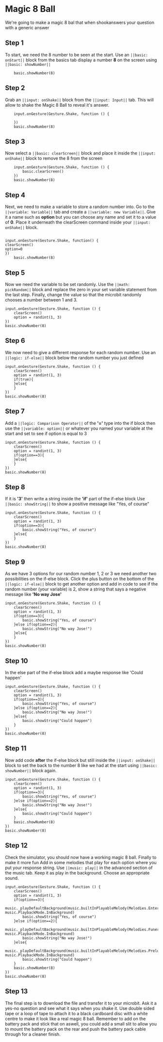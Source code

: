 # Magic 8 Ball
We're going to make a magic 8 bal that when shookanswers your question with a generic answer


## Step 1
To start, we need the 8 number to be seen at the start. Use an ``||basic: onStart||`` block from the basics tab
display a number **8** on the screen using ``||basic: showNumber||``
```blocks
    basic.showNumber(8)
```

## Step 2
Grab an ``||input: onShake||`` block from the ``||input: Input||`` tab. This will allow to shake the Magic 8 Ball to reveal it's answer.
```blocks
    input.onGesture(Gesture.Shake, function () {

    })
    basic.showNumber(8)
```

## Step 3
Now select a ``||basic: clearScreen||`` block and place it inside the ``||input: onShake||`` block to remove the 8 from the screen
```blocks
    input.onGesture(Gesture.Shake, function () {
        basic.clearScreen()
    })
    basic.showNumber(8)
```

## Step 4
Next, we need to make a variable to store a random number into.  Go to the ``||variable: Variable||`` tab and create a ``||variable: new Variable||``. 
Give it a name such as **option** but you can choose any name and set it to a value of **0**. Place it underneath the clearScreen command inside your ``||input: onShake||`` block.
```blocks

input.onGesture(Gesture.Shake, function() {
clearScreen()
option=0
})
    basic.showNumber(8)
```
## Step 5
Now we need the variable to be set randomly.  Use the ``||math: pickRandom||`` block and replace the zero in your set variable statement
from the last step.  Finally, change the value so that the microbit randomly chooses a number between 1 and 3.
```blocks
input.onGesture(Gesture.Shake, function () {
    clearScreen()
    option = randint(1, 3)
})
basic.showNumber(8)
```

## Step 6
We now need to give a different response for each random number. Use an ``||logic: if-else||`` block below the 
random number you just defined
```blocks
input.onGesture(Gesture.Shake, function () {
    clearScreen()
    option = randint(1, 3)
    if(true){
    }else{
    }
})
basic.showNumber(8)
```
## Step 7
Add a ``||logic: Comparison Operator||`` of the **'='** type into the if block
then use the ``||variable: option||`` or whatever you named your variable at the start and 
set to see if option is equal to 3 
```blocks
input.onGesture(Gesture.Shake, function () {
    clearScreen()
    option = randint(1, 3)
    if(option==3){
    }else{
    }
})
basic.showNumber(8)
```

## Step 8
If it is **'3'** then write a string inside the **'if'** part of the if-else block
Use ``||basic: showString||`` to show a positive message like "Yes, of course"
```blocks
input.onGesture(Gesture.Shake, function () {
    clearScreen()
    option = randint(1, 3)
    if(option==3){
        basic.showString("Yes, of course")
    }else{
    }
})
basic.showNumber(8)
```

## Step 9
As we have 3 options for our random number 1, 2 or 3 we need another two possibilities on the if-else block.
Click the plus button on the bottom of the ``||logic: if-else||`` block to get another option and add in code to see
if the random number (your variable) is 2, show a string that says a negative message like **'No way Jose'**
```blocks
input.onGesture(Gesture.Shake, function () {
    clearScreen()
    option = randint(1, 3)
    if(option==3){
        basic.showString("Yes, of course")
    }else if(option==2){
        basic.showString("No way Jose!")
    }else{
    }
})
basic.showNumber(8)
```

## Step 10
In the else part of the if-else block add a maybe response like 'Could happen'
```blocks
input.onGesture(Gesture.Shake, function () {
    clearScreen()
    option = randint(1, 3)
    if(option==3){
        basic.showString("Yes, of course")
    }else if(option==2){
        basic.showString("No way Jose!")
    }else{
        basic.showString("Could happen")
    }
})
basic.showNumber(8)
```

## Step 11
Now add code **after** the if-else block but still inside the ``||input: onShake||`` block to set the back to the number 8 like we had at the start
using ``||basic: showNumber||`` block again.
```blocks
input.onGesture(Gesture.Shake, function () {
    clearScreen()
    option = randint(1, 3)
    if(option==3){
        basic.showString("Yes, of course")
    }else if(option==2){
        basic.showString("No way Jose!")
    }else{
        basic.showString("Could happen")
    }
    basic.showNumber(8)
})
basic.showNumber(8)
```

## Step 12
Check the simulator, you should now have a working magic 8 ball.  Finally to make it more fun
Add in some melodies that play for each option where you put your response string. Use ``||music: play||`` in the advanced section of the 
music tab.  Keep it as play in the background. Choose an appropriate sound.


```blocks
input.onGesture(Gesture.Shake, function () {
    clearScreen()
    option = randint(1, 3)
    if(option==3){
        music._playDefaultBackground(music.builtInPlayableMelody(Melodies.Entertainer), music.PlaybackMode.InBackground)
        basic.showString("Yes, of course")
    }else if(option==2){
        music._playDefaultBackground(music.builtInPlayableMelody(Melodies.Funeral), music.PlaybackMode.InBackground)
        basic.showString("No way Jose!")
    }else{
        music._playDefaultBackground(music.builtInPlayableMelody(Melodies.Prelude), music.PlaybackMode.InBackground)
        basic.showString("Could happen")
    }
    basic.showNumber(8)
})
basic.showNumber(8)
```

## Step 13
The final step is to download the file and transfer it to your microbit. Ask it a yes-no question and see what it says when you shake it.
Use double sided tape or a loop of tape to attach it to a black cardboard disc with a white centre to make it look like a real magic 8 ball.
Remember to add on the battery pack and stick that on aswell, you could add a small slit to allow you to mount the battery pack on the rear and 
push the battery pack cable through for a cleaner finish.